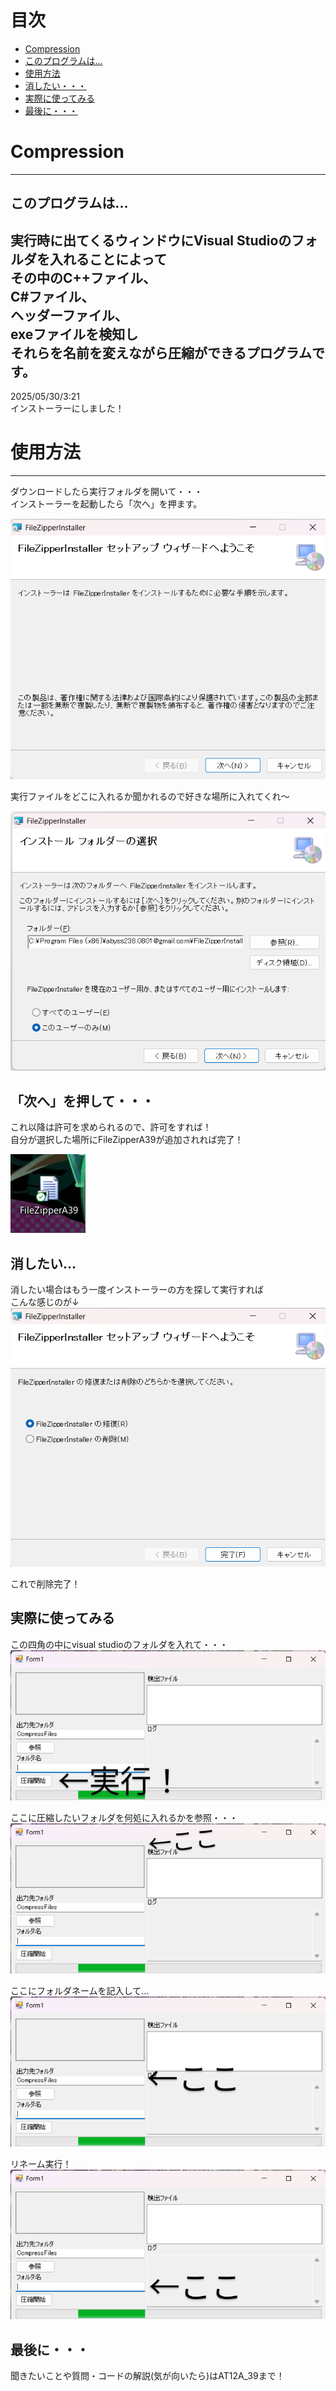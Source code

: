 # 目次

* [Compression](#Compression)  
* [このプログラムは...](#このプログラムは)
* [使用方法](#使用方法)
* [消したい・・・](#消したい)
* [実際に使ってみる](#実際に使ってみる)
* [最後に・・・](#最後に)


# Compression  
---
## このプログラムは...  
実行時に出てくるウィンドウにVisual Studioのフォルダを入れることによって  
その中のC++ファイル、  
C#ファイル、  
ヘッダーファイル、  
exeファイルを検知し  
それらを名前を変えながら圧縮ができるプログラムです。  
---
2025/05/30/3:21  
インストーラーにしました！

# 使用方法  
---
ダウンロードしたら実行フォルダを開いて・・・  
インストーラーを起動したら「次へ」を押ます。  
  
![え？写真データがないって？そりゃないぜ...。まじで？作成者に連絡を！](写真達/FileZipApplicationImage1.png)  
  
    
実行ファイルをどこに入れるか聞かれるので好きな場所に入れてくれ～    
  
![この文字が見える人は作成者に連絡を！写真データが無いようだ・・・](写真達/FileZipApplicationImage2.png)  
   
    
## 「次へ」を押して・・・  
これ以降は許可を求められるので、許可をすれば！  
自分が選択した場所にFileZipperA39が追加されれば完了！  
  
![写真がないっぽいので作成者に連絡してください。](写真達/FileZipApplicationImage3.png)  
  
    
## 消したい...
消したい場合はもう一度インストーラーの方を探して実行すれば  
こんな感じのが↓  
![写真がないっぽいので作成者に連絡してください。](写真達/FileZipApplicationImage4.png)  
  
これで削除完了！  
  
  
## 実際に使ってみる
この四角の中にvisual studioのフォルダを入れて・・・  
![写真がないのぜ！](写真達/Filezipapplicationimage5.png)  
  
ここに圧縮したいフォルダを何処に入れるかを参照・・・  
![写真がないのぜ！](写真達/Filezipapplicationimage6.png)  
  
  
ここにフォルダネームを記入して…  
![写真がないのぜ！](写真達/Filezipapplicationimage7.png)  
  
  
リネーム実行！  
![写真がないのぜ！](写真達/Filezipapplicationimage8.png)  
  
  
## 最後に・・・  
聞きたいことや質問・コードの解説(気が向いたら)はAT12A_39まで！




  
